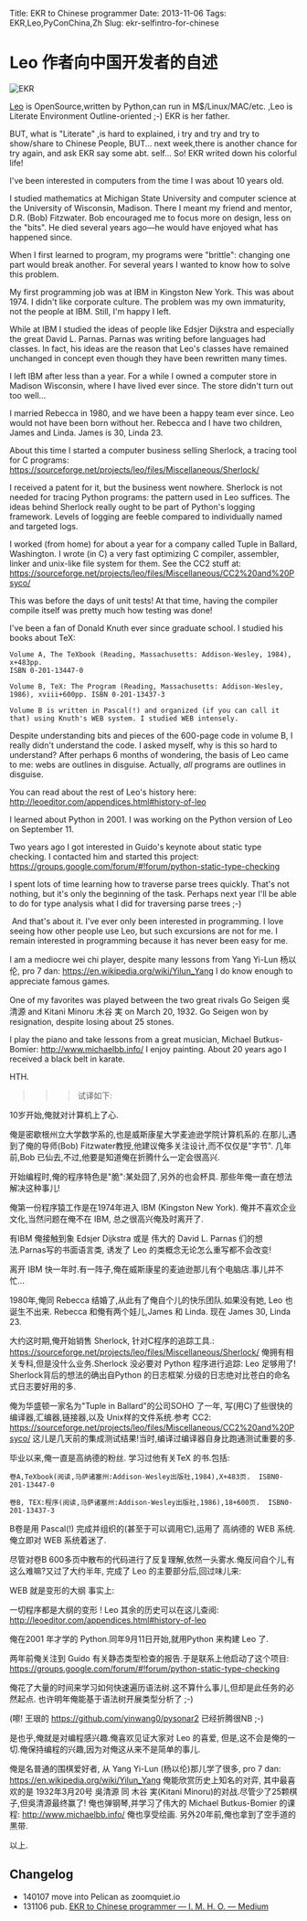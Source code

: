 Title: EKR to Chinese programmer
Date: 2013-11-06
Tags: EKR,Leo,PyConChina,Zh
Slug: ekr-selfintro-for-chinese


# Leo 作者向中国开发者的自述

![EKR](https://d262ilb51hltx0.cloudfront.net/max/700/1*yKVZtcJyfh-FHNEtXrqjPw.jpeg)

[Leo](http://leoeditor.com/) is OpenSource,written by Python,can run in M$/Linux/MAC/etc. ,Leo is Literate Environment Outline-oriented ;-)
EKR is her father.

BUT, what is "Literate" ,is hard to explained,
i try and try and try to show/share to Chinese People, BUT... 
next week,there is another chance for try again, and ask EKR say some abt. self... 
So! EKR writed down his colorful life!

​I've been interested in computers from the time I was about 10 years old.

I studied mathematics at Michigan State University and computer science at the University of Wisconsin, Madison. There I meant my friend and mentor, D.R. (Bob) Fitzwater. Bob encouraged me to focus more on design, less on the "bits". He died several years ago—he would have enjoyed what has happened since.

When I first learned to program, my programs were "brittle": changing one part would break another. For several years I wanted to know how to solve this problem.

My first programming job was at IBM in Kingston New York. This was about 1974. I didn't like corporate culture. The problem was my own immaturity, not the people at IBM. Still, I'm happy I left.

While at IBM I studied the ideas of people like Edsjer Dijkstra and especially the great David L. Parnas. Parnas was writing before languages had classes. In fact, his ideas are the reason that Leo's classes have remained unchanged in concept even though they have been rewritten many times.

I left IBM after less than a year. For a while I owned a computer store in Madison Wisconsin, where I have lived ever since. The store didn't turn out too well... 

I married Rebecca in 1980, and we have been a happy team ever since. Leo would not have been born without her. Rebecca and I have two children, James and Linda. James is 30, Linda 23.

About this time I started a computer business selling Sherlock, a tracing tool for C programs: 
https://sourceforge.net/projects/leo/files/Miscellaneous/Sherlock/ 

I received a patent for it, but the business went nowhere. Sherlock is not needed for tracing Python programs: the pattern used in Leo suffices.
The ideas behind Sherlock really ought to be part of Python's logging framework. Levels of logging are feeble compared to individually named and targeted logs.

I worked (from home) for about a year for a company called Tuple in Ballard, Washington. I wrote (in C) a very fast optimizing C compiler, assembler, linker and unix-like file system for them. See the CC2 stuff at: 
https://sourceforge.net/projects/leo/files/Miscellaneous/CC2%20and%20Psyco/

This was before the days of unit tests! At that time, having the compiler compile itself was pretty much how testing was done!

I've been a fan of Donald Knuth ever since graduate school. I studied his books about TeX:

    Volume A, The TeXbook (Reading, Massachusetts: Addison-Wesley, 1984), x+483pp. 
    ISBN 0-201-13447-0

    Volume B, TeX: The Program (Reading, Massachusetts: Addison-Wesley, 1986), xviii+600pp. ISBN 0-201-13437-3

    Volume B is written in Pascal(!) and organized (if you can call it that) using Knuth's WEB system. I studied WEB intensely.

Despite understanding bits and pieces of the 600-page code in volume B, I really didn't understand the code. I asked myself, why is this so hard to understand? After perhaps 6 months of wondering, the basis of Leo came to me: webs are outlines in disguise. Actually, *all* programs are outlines in disguise.

You can read about the rest of Leo's history here:
http://leoeditor.com/appendices.html#history-of-leo

I learned about Python in 2001. I was working on the Python version of Leo on September 11.

Two years ago I got interested in Guido's keynote about static type checking. I contacted him and started this project:
https://groups.google.com/forum/#!forum/python-static-type-checking

I spent lots of time learning how to traverse parse trees quickly. That's not nothing, but it's only the beginning of the task. Perhaps next year I'll be able to do for type analysis what I did for traversing parse trees ;-)

​
And that's about it. I've ever only been interested in programming. I love seeing how other people use Leo, but such excursions are not for me. I remain interested in programming because it has never been easy for me.

I am a mediocre wei chi player, despite many lessons from Yang Yi-Lun 杨以伦, pro 7 dan: 
https://en.wikipedia.org/wiki/Yilun_Yang 
I do know enough to appreciate famous games. 

One of my favorites was played between the two great rivals Go Seigen 吳清源 and Kitani Minoru 木谷 実 on March 20, 1932. 
Go Seigen won by resignation, despite losing about 25 stones.

I play the piano and take lessons from a great musician, Michael Butkus-Bomier: http://www.michaelbb.info/
I enjoy painting. About 20 years ago I received a black belt in karate.

HTH.


>>> 试译如下:

10岁开始,俺就对计算机上了心.

俺是密歇根州立大学数学系的,也是威斯康星大学麦迪逊学院计算机系的.在那儿,遇到了俺的导师(Bob) Fitzwater教授,他建议俺多关注设计,而不仅仅是"字节".
几年前,Bob 已仙去,不过,他要是知道俺在折腾什么一定会很高兴.

开始编程时,俺的程序特色是"脆":某处囧了,另外的也会杯具. 那些年俺一直在想法解决这种事儿!

俺第一份程序猿工作是在1974年进入 IBM (Kingston New York). 俺并不喜欢企业文化,当然问题在俺不在 IBM, 总之很高兴俺及时离开了.

有IBM 俺接触到象 Edsjer Dijkstra 或是 伟大的 David L. Parnas 们的想法.Parnas写的书面语言类, 诱发了 Leo 的类概念无论怎么重写都不会改变!

离开 IBM 快一年时.有一阵子,俺在威斯康星的麦迪逊那儿有个电脑店.事儿并不忙... 

1980年,俺同 Rebecca 结婚了,从此有了俺自个儿的快乐团队.如果没有她, Leo 也诞生不出来. Rebecca 和俺有两个娃儿,James 和 Linda. 现在 James 30, Linda 23.

大约这时期,俺开始销售 Sherlock, 针对C程序的追踪工具.: https://sourceforge.net/projects/leo/files/Miscellaneous/Sherlock/
俺拥有相关专科,但是没什么业务.Sherlock 没必要对 Python 程序进行追踪: Leo 足够用了!
Sherlock背后的想法的确出自Python 的日志框架.分级的日志绝对比苍白的命名式日志要好用的多.

俺为华盛顿一家名为"Tuple in Ballard"的公司SOHO 了一年, 写(用C)了些很快的编译器,汇编器,链接器,以及 Unix样的文件系统.参考 CC2: https://sourceforge.net/projects/leo/files/Miscellaneous/CC2%20and%20Psyco/
这儿是几天前的集成测试结果!当时,编译过编译器自身比跑通测试重要的多.

毕业以来,俺一直是高纳德的粉丝. 学习过他有关TeX 的书.包括:

    卷A,TeXbook(阅读,马萨诸塞州:Addison-Wesley出版社,1984),X+483页.  ISBN0-201-13447-0

    卷B, TEX:程序(阅读,马萨诸塞州:Addison-Wesley出版社,1986),18+600页.  ISBN0-201-13437-3


B卷是用 Pascal(!) 完成并组织的(甚至于可以调用它),运用了 高纳德的 WEB 系统.俺立即对 WEB 系统着迷了.

尽管对卷B 600多页中散布的代码进行了反复理解,依然一头雾水.俺反问自个儿,有这么难嘛?又过了大约半年, 完成了 Leo 的主要部分后,回过味儿来:

WEB 就是变形的大纲
事实上:

一切程序都是大纲的变形 !
Leo 其余的历史可以在这儿查阅:
http://leoeditor.com/appendices.html#history-of-leo

俺在2001 年才学的 Python.同年9月11日开始,就用Python 来构建 Leo 了.

两年前俺关注到 Guido 有关静态类型检查的报告.于是联系上他启动了这个项目:
https://groups.google.com/forum/#!forum/python-static-type-checking

俺花了大量的时间来学习如何快速遍历语法树.这不算什么事儿,但却是此任务的必然起点. 也许明年俺能基于语法树开展类型分析了 ;-)

(嚓! 王珢的 https://github.com/yinwang0/pysonar2 已经折腾很NB ;-)

是也乎,俺就是对编程感兴趣.俺喜欢见证大家对 Leo 的喜爱, 但是,这不会是俺的一切.俺保持编程的兴趣,因为对俺这从来不是简单的事儿.

俺是名普通的围棋爱好者, 从 Yang Yi-Lun (杨以伦)那儿学了很多, pro 7 dan: https://en.wikipedia.org/wiki/Yilun_Yang
俺能欣赏历史上知名的对弈, 其中最喜欢的是 1932年3月20号 吳清源 同 木谷 実(Kitani Minoru)的对战.尽管少了25颗棋子,但吳清源最终赢了!
俺也弹钢琴,并学习了伟大的 Michael Butkus-Bomier 的课程: http://www.michaelbb.info/
俺也享受绘画. 另外20年前,俺也拿到了空手道的黒带.

以上.

## Changelog

- 140107 move into Pelican as zoomquiet.io
- 131106 pub. [EKR to Chinese programmer — I. M. H. O. — Medium](https://medium.com/i-m-h-o/9520fee0b59f)
